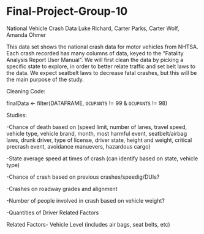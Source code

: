 # Final-Project-Group-10
National Vehicle Crash Data
Luke Richard, Carter Parks, Carter Wolf, Amanda Ohmer

This data set shows the national crash data for motor vehicles from NHTSA. Each crash recorded has many columns of data, keyed to the "Fatality Analysis Report User Manual". We will first clean the data by picking a specific state to explore, in order to better relate traffic and set belt laws to the data. We expect seatbelt laws to decrease fatal crashes, but this will be the main purpose of the study.


Cleaning Code:

finalData <- filter(DATAFRAME, `OCUPANTS` != 99 & `OCUPANTS` != 98)



Studies:

-Chance of death based on (speed limit, number of lanes, travel speed, vehicle type, vehicle brand, month, most harmful event, seatbelt/airbag laws, drunk driver, 
type of license, driver state, height and weight, critical precrash event, avoidance manuevers, hazardous cargo)

-State average speed at times of crash (can identify based on state, vehicle type)

-Chance of crash based on previous crashes/speedig/DUIs?

-Crashes on roadway grades and alignment

-Number of people involved in crash based on vehicle weight?

-Quantities of Driver Related Factors


Related Factors- Vehicle Level (includes air bags, seat belts, etc)
